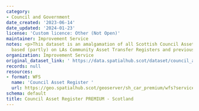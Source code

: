 ```yaml
---
category:
- Council and Government
date_created: '2023-06-14'
date_updated: '2024-01-23'
license: 'Custom licence: Other (Not Open)'
maintainer: Improvement Service
notes: <p>This dataset is an amalgamation of all Scottish Council Asset Registers
  based (partly) on LAs Community Asset Transfer Registers and previous ePIMS submissions.</p>
organization: Improvement Service
original_dataset_link: ' https://data.spatialhub.scot/dataset/council_asset_register_premium-is'
records: null
resources:
- format: WFS
  name: 'Council Asset Register '
  url: https://geo.spatialhub.scot/geoserver/sh_car_premium/wfs?service=wfs&typeName=sh_car_premium:pub_car_premium
schema: default
title: Council Asset Register PREMIUM - Scotland
---
```

